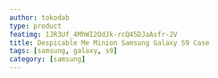 ```yaml
---
author: tokodab
type: product
featimg: 1JR3Uf_4MhWI2OdJk-rcQ45DJaAsfr-2V
title: Despicable Me Minion Samsung Galaxy S9 Case
tags: [samsung, galaxy, s9]
category: [samsung]
---
```

